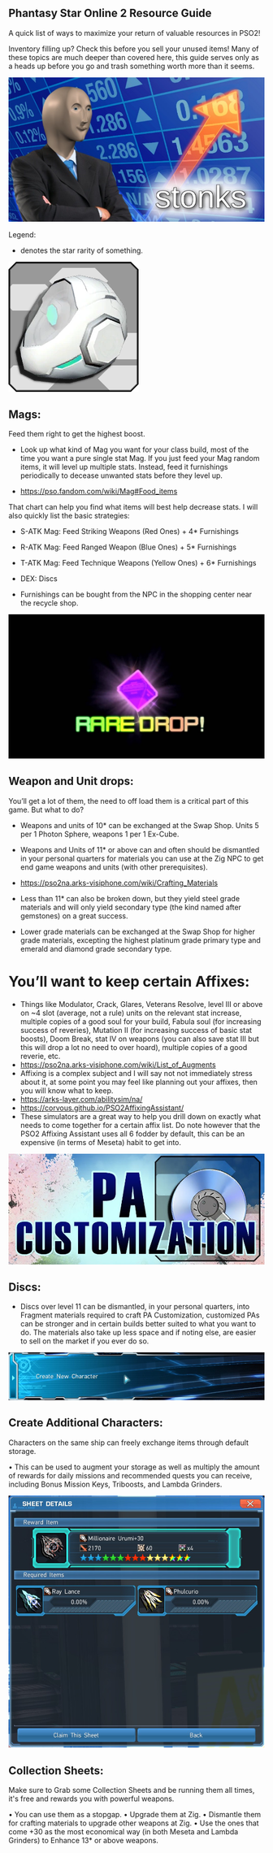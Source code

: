 ## Phantasy Star Online 2 Resource Guide
A quick list of ways to maximize your return of valuable resources in PSO2!

Inventory filling up? Check this before you sell your unused items!
Many of these topics are much deeper than covered here, this guide serves only as a heads up before you go and trash something worth more than it seems.

![stonks](stonks.jpg)

Legend: 
* denotes the star rarity of something.

![mag](Baby-Mag-1-.png)
## Mags:
Feed them right to get the highest boost.

- Look up what kind of Mag you want for your class build, most of the time you want a pure single stat Mag. If you just feed your Mag random items, it will level up multiple stats. Instead, feed it furnishings periodically to decease unwanted stats before they level up.

- https://pso.fandom.com/wiki/Mag#Food_items

That chart can help you find what items will best help decrease stats. I will also quickly list the basic strategies:
- S-ATK Mag: Feed Striking Weapons (Red Ones) + 4* Furnishings
- R-ATK Mag: Feed Ranged Weapon (Blue Ones) + 5* Furnishings
- T-ATK Mag: Feed Technique Weapons (Yellow Ones) + 6* Furnishings
- DEX: Discs

- Furnishings can be bought from the NPC in the shopping center near the recycle shop.


![raredrop](raredrop.jpg)
## Weapon and Unit drops: 
You’ll get a lot of them, the need to off load them is a critical part of this game. But what to do?

- Weapons and units of 10* can be exchanged at the Swap Shop. Units 5 per 1 Photon Sphere, weapons 1 per 1 Ex-Cube.

- Weapons and Units of 11* or above can  and often should be dismantled in your personal quarters for materials you can use at the Zig NPC to get end game weapons and units (with other prerequisites).
-  https://pso2na.arks-visiphone.com/wiki/Crafting_Materials
- Less than 11* can also be broken down, but they yield steel grade materials and will only yield secondary type (the kind named after gemstones) on a great success.
- Lower grade materials can be exchanged at the Swap Shop for higher grade materials, excepting the highest platinum grade primary type and emerald and diamond grade secondary type.

# You’ll want to keep certain Affixes: 
- Things like Modulator, Crack, Glares, Veterans Resolve, level III or above on ~4 slot (average, not a rule) units on the relevant stat increase, multiple copies of a good soul for your build, Fabula soul (for increasing success of reveries), Mutation II (for increasing success of basic stat boosts), Doom Break, stat IV on weapons (you can also save stat III but this will drop a lot no need to over hoard), multiple copies of a good reverie, etc.
- https://pso2na.arks-visiphone.com/wiki/List_of_Augments
- Affixing is a complex subject and I will say not not immediately stress about it, at some point you may feel like planning out your affixes, then you will know what to keep.
- https://arks-layer.com/abilitysim/na/ 
- https://corvous.github.io/PSO2AffixingAssistant/
- These simulators are a great way to help you drill down on exactly what needs to come together for a certain affix list. Do note however that the PSO2 Affixing Assistant uses all 6 fodder by default, this can be an expensive (in terms of Meseta) habit to get into.


![disc](pacust.png)
## Discs:
- Discs over level 11 can be dismantled, in your personal quarters, into Fragment materials required to craft PA Customization, customized PAs can be stronger and in certain builds better suited to what you want to do. The materials also take up less space and if noting else, are easier to sell on the market if you ever do so.


![multichars](createnewchar.png)
## Create Additional Characters:
Characters on the same ship can freely exchange items through default storage.

• This can be used to augment your storage as well as multiply the amount of rewards for daily missions and recommended quests you can receive, including Bonus Mission Keys, Triboosts, and Lambda Grinders.


![collectionsheets](collectionfolder.png)
## Collection Sheets:
Make sure to Grab some Collection Sheets and be running them all times, it's free and rewards you with powerful weapons. 


• You can use them as a stopgap.
• Upgrade them at Zig.
• Dismantle them for crafting materials to upgrade other weapons at Zig.
• Use the ones that come +30 as the most economical way (in both Meseta and Lambda Grinders) to Enhance 13* or above weapons.
